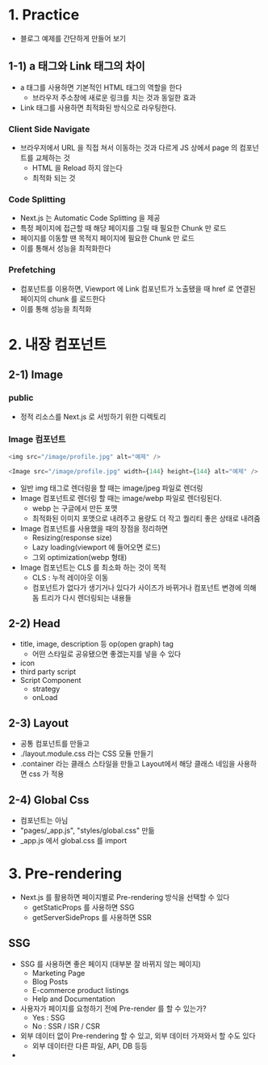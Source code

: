# 1. Practice
- 블로그 예제를 간단하게 만들어 보기
## 1-1) a 태그와 Link 태그의 차이
  - a 태그를 사용하면 기본적인 HTML 태그의 역할을 한다
    - 브라우저 주소창에 새로운 링크를 치는 것과 동일한 효과
  - Link 태그를 사용하면 최적화된 방식으로 라우팅한다.
### Client Side Navigate
- 브라우저에서 URL 을 직접 쳐서 이동하는 것과 다르게 JS 상에서 page 의 컴포넌트를 교체하는 것
  - HTML 을 Reload 하지 않는다
  - 최적화 되는 것
### Code Splitting
- Next.js 는 Automatic Code Splitting 을 제공
- 특정 페이지에 접근할 때 해당 페이지를 그릴 때 필요한 Chunk 만 로드
- 페이지를 이동할 땐 목적지 페이지에 필요한 Chunk 만 로드
- 이를 통해서 성능을 최적화한다
### Prefetching
- <Link> 컴포넌트를 이용하면, Viewport 에 Link 컴포넌트가 노출됐을 때 href 로 연결된 페이지의 chunk 를 로드한다
- 이를 통해 성능을 최적화

# 2. 내장 컴포넌트
## 2-1) Image
### public
- 정적 리소스를 Next.js 로 서빙하기 위한 디렉토리
### Image 컴포넌트
```typescript jsx
<img src="/image/profile.jpg" alt="예제" />

<Image src="/image/profile.jpg" width={144} height={144} alt="예제" />
```
- 일반 img 태그로 렌더링을 할 때는 image/jpeg 파일로 렌더링
- Image 컴포넌트로 렌더링 할 때는 image/webp 파일로 렌더링된다.
  - webp 는 구글에서 만든 포맷
  - 최적화된 이미지 포맷으로 내려주고 용량도 더 작고 퀄리티 좋은 상태로 내려줌
- Image 컴포넌트를 사용했을 때의 장점을 정리하면
  - Resizing(response size)
  - Lazy loading(viewport 에 들어오면 로드)
  - 그외 optimization(webp 형태)
- Image 컴포넌트는 CLS 를 최소화 하는 것이 목적
  - CLS : 누적 레이아웃 이동
  - 컴포넌트가 없다가 생기거나 있다가 사이즈가 바뀌거나 컴포넌트 변경에 의해 돔 트리가 다시 렌더링되는 내용들


## 2-2) Head
- title, image, description 등 op(open graph) tag
  - 어떤 스타일로 공유됐으면 좋겠는지를 넣을 수 있다
- icon
- third party script
- Script Component
  - strategy
  - onLoad

## 2-3) Layout
- 공통 컴포넌트를 만들고
- ./layout.module.css 라는 CSS 모듈 만들기
- .container 라는 클래스 스타일을 만들고 Layout에서 해당 클래스 네임을 사용하면 css 가 적용

## 2-4) Global Css
- 컴포넌트는 아님
- "pages/_app.js", "styles/global.css" 만듦
- _app.js 에서 global.css 를 import 

# 3. Pre-rendering
- Next.js 를 활용하면 페이지별로 Pre-rendering 방식을 선택할 수 있다
  - getStaticProps 를 사용하면 SSG
  - getServerSideProps 를 사용하면 SSR
## SSG
- SSG 를 사용하면 좋은 페이지 (대부분 잘 바뀌지 않는 페이지)
  - Marketing Page
  - Blog Posts
  - E-commerce product listings
  - Help and Documentation
- 사용자가 페이지를 요청하기 전에 Pre-render 를 할 수 있는가?
  - Yes : SSG
  - No : SSR / ISR / CSR
- 외부 데이터 없이 Pre-rendering 할 수 있고, 외부 데이터 가져와서 할 수도 있다
  - 외부 데이터란 다른 파일, API, DB 등등
- 
